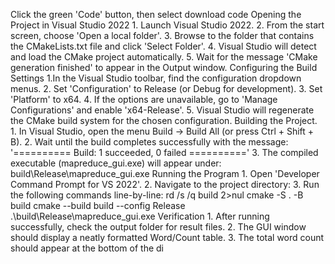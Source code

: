 Click the green 'Code' button, then select download code
  Opening the Project in Visual Studio 2022
    1. Launch Visual Studio 2022.
    2. From the start screen, choose 'Open a local folder'.
    3. Browse to the folder that contains the CMakeLists.txt file and click 'Select Folder'.
    4. Visual Studio will detect and load the CMake project automatically.
    5. Wait for the message 'CMake generation finished' to appear in the Output window.
  Configuring the Build Settings
    1.In the Visual Studio toolbar, find the configuration dropdown menus.
    2. Set 'Configuration' to Release (or Debug for development).
    3. Set 'Platform' to x64.
    4. If the options are unavailable, go to 'Manage Configurations' and enable 'x64-Release'.
    5. Visual Studio will regenerate the CMake build system for the chosen configuration.
  Building the Project.
    1. In Visual Studio, open the menu Build → Build All (or press Ctrl + Shift + B).
    2. Wait until the build completes successfully with the message:
       '========== Build: 1 succeeded, 0 failed =========='
    3. The compiled executable (mapreduce_gui.exe) will appear under:
       build\Release\mapreduce_gui.exe
 Running the Program
    1. Open 'Developer Command Prompt for VS 2022'.
    2. Navigate to the project directory:
    3. Run the following commands line-by-line:
      rd /s /q build 2>nul
     cmake -S . -B build
     cmake --build build --config Release
   .\build\Release\mapreduce_gui.exe
  Verification
    1. After running successfully, check the output folder for result files.
    2. The GUI window should display a neatly formatted Word/Count table.
    3. The total word count should appear at the bottom of the di

